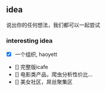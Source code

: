 ## idea 

说出你的任何想法，我们都可以一起尝试

### interesting idea

- [x] 一个组织, haoyett
- [] 完整版icafe
- [] 电影类产品，爬虫分析性价比...
- [] 美女社区，屌丝聚集区

